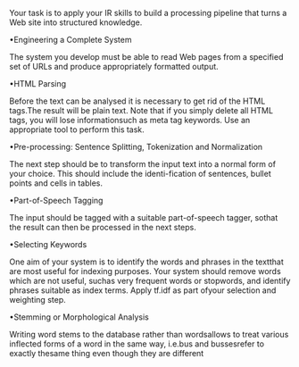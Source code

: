 Your task is to apply your IR skills to build a processing pipeline that turns a Web site into structured knowledge. 


•Engineering a Complete System

The system you develop must be able to read Web pages from a specified set of URLs and produce appropriately formatted output.

•HTML Parsing

Before the text can be analysed it is necessary to get rid of the HTML tags.The result will be plain text.  Note that if you simply delete all HTML tags,  you will lose informationsuch as meta tag keywords.  Use an appropriate tool to perform this task.

•Pre-processing: Sentence Splitting, Tokenization and Normalization

The next step should be to transform the input text into a normal form of your choice.  This should include the identi-fication of sentences, bullet points and cells in tables.

•Part-of-Speech Tagging

The input should be tagged with a suitable part-of-speech tagger, sothat the result can then be processed in the next steps.

•Selecting Keywords 

One aim of your system is to identify the words and phrases in the textthat are most useful for indexing purposes.  Your system should remove words which are not useful, suchas very frequent words or stopwords, and identify phrases suitable as index terms.  Apply tf.idf as part ofyour selection and weighting step.

•Stemming or Morphological Analysis 

Writing word stems to the database rather than wordsallows to treat various inflected forms of a word in the same way, i.e.bus and bussesrefer to exactly thesame thing even though they are different
